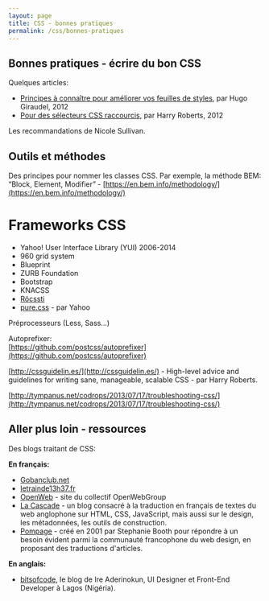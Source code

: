```yaml
---
layout: page
title: CSS - bonnes pratiques
permalink: /css/bonnes-pratiques
---
```


Bonnes pratiques - écrire du bon CSS
-------------

Quelques articles:

- [Principes à connaître pour améliorer vos feuilles de styles](http://www.pompage.net/traduction/ameliorer-vos-feuilles-de-styles), par Hugo Giraudel, 2012
- [Pour des sélecteurs CSS raccourcis](http://www.pompage.net/traduction/pour-des-selecteurs-css-raccourcis), par Harry Roberts, 2012

Les recommandations de Nicole Sullivan.

Outils et méthodes
-------------

Des principes pour nommer les classes CSS. Par exemple, la méthode BEM: “Block, Element, Modifier” - [https://en.bem.info/methodology/](https://en.bem.info/methodology/)

Frameworks CSS
===

* Yahoo! User Interface Library (YUI) 2006-2014
* 960 grid system
* Blueprint
* ZURB Foundation
* Bootstrap
* KNACSS
* [Röcssti](https://rocssti.net/) 
* [pure.css](http://purecss.io/) - par Yahoo


Préprocesseurs (Less, Sass...)

Autoprefixer:    
[https://github.com/postcss/autoprefixer](https://github.com/postcss/autoprefixer)

[http://cssguidelin.es/](http://cssguidelin.es/) - High-level advice and guidelines for writing sane, manageable, scalable CSS - par Harry Roberts.

[http://tympanus.net/codrops/2013/07/17/troubleshooting-css/](http://tympanus.net/codrops/2013/07/17/troubleshooting-css/)

Aller plus loin - ressources
------------

Des blogs traitant de CSS:

**En français:** 

- [Gobanclub.net](http://Gobanclub.net)   
- [letrainde13h37.fr](http://letrainde13h37.fr)
- [OpenWeb](http://openweb.eu.org/) - site du collectif OpenWebGroup
- [La Cascade](https://la-cascade.io) - un blog consacré à la traduction en français de textes du web anglophone sur HTML, CSS, JavaScript, mais aussi sur le design, les métadonnées, les outils de construction.
- [Pompage](http://www.pompage.net/) - créé en 2001 par Stephanie Booth pour répondre à un besoin évident parmi la communauté francophone du web design, en proposant des traductions d'articles.

**En anglais:**

- [bitsofcode](https://bitsofco.de/), le blog de Ire Aderinokun, UI Designer et Front-End Developer à Lagos (Nigéria).
